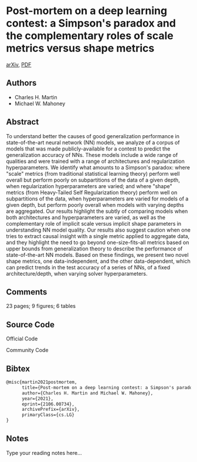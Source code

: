 
# Post-mortem on a deep learning contest: a Simpson's paradox and the complementary roles of scale metrics versus shape metrics

[arXiv](https://arxiv.org/abs/2106.0734), [PDF](https://arxiv.org/pdf/2106.0734.pdf)

## Authors

- Charles H. Martin
- Michael W. Mahoney

## Abstract

To understand better the causes of good generalization performance in state-of-the-art neural network (NN) models, we analyze of a corpus of models that was made publicly-available for a contest to predict the generalization accuracy of NNs. These models include a wide range of qualities and were trained with a range of architectures and regularization hyperparameters. We identify what amounts to a Simpson's paradox: where "scale" metrics (from traditional statistical learning theory) perform well overall but perform poorly on subpartitions of the data of a given depth, when regularization hyperparameters are varied; and where "shape" metrics (from Heavy-Tailed Self Regularization theory) perform well on subpartitions of the data, when hyperparameters are varied for models of a given depth, but perform poorly overall when models with varying depths are aggregated. Our results highlight the subtly of comparing models when both architectures and hyperparameters are varied, as well as the complementary role of implicit scale versus implicit shape parameters in understanding NN model quality. Our results also suggest caution when one tries to extract causal insight with a single metric applied to aggregate data, and they highlight the need to go beyond one-size-fits-all metrics based on upper bounds from generalization theory to describe the performance of state-of-the-art NN models. Based on these findings, we present two novel shape metrics, one data-independent, and the other data-dependent, which can predict trends in the test accuracy of a series of NNs, of a fixed architecture/depth, when varying solver hyperparameters.

## Comments

23 pages; 9 figures; 6 tables

## Source Code

Official Code



Community Code



## Bibtex

```tex
@misc{martin2021postmortem,
      title={Post-mortem on a deep learning contest: a Simpson's paradox and the complementary roles of scale metrics versus shape metrics}, 
      author={Charles H. Martin and Michael W. Mahoney},
      year={2021},
      eprint={2106.00734},
      archivePrefix={arXiv},
      primaryClass={cs.LG}
}
```

## Notes

Type your reading notes here...

